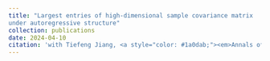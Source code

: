 ```yaml
---
title: "Largest entries of high-dimensional sample covariance matrix
under autoregressive structure"
collection: publications
date: 2024-04-10
citation: 'with Tiefeng Jiang, <a style="color: #1a0dab;"><em>Annals of Applied Probability</em>, accepted with minor revision, 2025</a>.'
---
```

